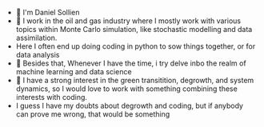 - 👋 I'm Daniel Sollien
- 👀 I work in the oil and gas industry where I mostly work with various topics within Monte Carlo simulation, like stochastic modelling and data assimilation.
-  Here I often end up doing coding in python to sow things together, or for data analysis
- 🌱 Besides that, Whenever I have the time, i try delve inbo the realm of machine learning and data science
- 💞️ I have a strong interest in the green transitition, degrowth, and system dynamics, so I would love to work with something combining these interests with coding. 
- I guess I have my doubts about degrowth and coding, but if anybody can prove me wrong, that would be something


<!---
daniel-sol/daniel-sol is a ✨ special ✨ repository because its `README.md` (this file) appears on your GitHub profile.
You can click the Preview link to take a look at your changes.
--->
